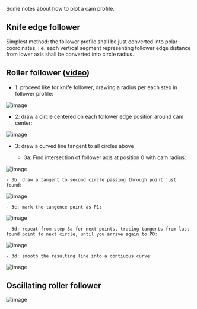 Some notes about how to plot a cam profile.

## Knife edge follower

Simplest method: the follower profile shall be just converted into polar coordinates, i.e. each vertical segment representing follower 
edge distance from lower axis shall be converted into circle radius.

## Roller follower ([video](https://www.youtube.com/watch?v=FDyo3u2WOlM))

- 1: proceed like for knife follower, drawing a radius per each step in follower profile:

![image](https://user-images.githubusercontent.com/1620953/189108655-09c919b8-fbe2-4f6e-a016-575017df2302.png)

- 2: draw a circle centered on each follower edge position around cam center:

![image](https://user-images.githubusercontent.com/1620953/189108693-4169419e-737e-41de-8da3-7c4f2feb0c22.png)

- 3: draw a curved line tangent to all circles above

    - 3a: Find intersection of follower axis at position 0 with cam radius:

![image](https://user-images.githubusercontent.com/1620953/189108924-c0b3456b-cc93-45e8-8856-9b417774cc4f.png)

    - 3b: draw a tangent to second circle passing through point just found:

![image](https://user-images.githubusercontent.com/1620953/189109176-89f596dc-dbb4-4b4b-93bd-b5fe732776df.png)

    - 3c: mark the tangence point as P1:
    
![image](https://user-images.githubusercontent.com/1620953/189110591-64013417-8414-4b7e-9188-c397a59a94fd.png)

    - 3d: repeat from step 3a for next points, tracing tangents from last found point to next circle, until you arrive again to P0:

![image](https://user-images.githubusercontent.com/1620953/189109903-dc2340a3-3e3e-453b-8201-57af86a6faff.png)

    - 3d: smooth the resulting line into a contiuous curve:

![image](https://user-images.githubusercontent.com/1620953/189111042-de575a98-8055-46ac-bd6d-9119bfabe978.png)

## Oscillating roller follower

![image](https://user-images.githubusercontent.com/1620953/189130208-ab3719bc-b201-4304-aa99-2e4c2f868d20.png)

